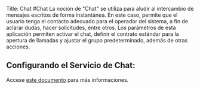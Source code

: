 Title: Chat
#Chat
La noción de "Chat" se utiliza para aludir al intercambio de mensajes escritos de forma instantánea. En este caso, permite que el usuario tenga el contacto adecuado para el operador del sistema, a fin de aclarar dudas, hacer solicitudes, entre otros. Los parámetros de esta aplicación permiten activar el chat, definir el contrato estándar para la apertura de llamadas y ajustar el grupo predeterminado, además de otras acciones.

## Configurando el Servicio de Chat:

Accese [este documento][1] para más informaciones. 

[1]:/es-es/citsmart-platform-8/platform-administration/parameters-list/configure-parametrization-chat.html
